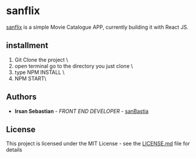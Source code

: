 # sanflix

[sanflix](https://sanbastia-sanflix.herokuapp.com/) is a simple Movie Catalogue APP, currently building it with React JS.


## installment
 
 1. Git Clone the project \
 2. open terminal go to the directory you just clone \
 3. type NPM INSTALL \
 4. NPM START\

## Authors

* **Irsan Sebastian** - *FRONT END DEVELOPER* - [sanBastia](https://github.com/sanBastia)

## License

This project is licensed under the MIT License - see the [LICENSE.md](LICENSE.md) file for details

